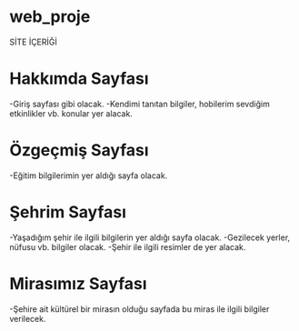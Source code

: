 # web_proje
SİTE İÇERİĞİ 
# Hakkımda Sayfası
-Giriş sayfası gibi olacak.
-Kendimi tanıtan bilgiler, hobilerim sevdiğim etkinlikler vb. konular yer alacak.
# Özgeçmiş Sayfası
-Eğitim bilgilerimin yer aldığı sayfa olacak.
# Şehrim Sayfası
-Yaşadığım şehir ile ilgili bilgilerin yer aldığı sayfa olacak.
-Gezilecek yerler, nüfusu vb. bilgiler olacak.
-Şehir ile ilgili resimler de yer alacak.
# Mirasımız Sayfası
-Şehire ait kültürel bir mirasın olduğu sayfada bu miras ile ilgili bilgiler verilecek.
